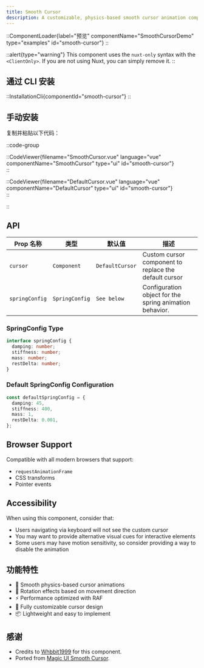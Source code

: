 ```yaml
---
title: Smooth Cursor
description: A customizable, physics-based smooth cursor animation component for Vue applications.
---
```


::ComponentLoader{label="预览" componentName="SmoothCursorDemo" type="examples" id="smooth-cursor"}
::

::alert{type="warning"}
This component uses the `nuxt-only` syntax with the `<ClientOnly>`. If you are not using Nuxt, you can simply remove it.
::

## 通过 CLI 安装

::InstallationCli{componentId="smooth-cursor"}
::

## 手动安装

复制并粘贴以下代码：

::code-group

::CodeViewer{filename="SmoothCursor.vue" language="vue" componentName="SmoothCursor" type="ui" id="smooth-cursor"}  
::

::CodeViewer{filename="DefaultCursor.vue" language="vue" componentName="DefaultCursor" type="ui" id="smooth-cursor"}  
::

::

## API

| Prop 名称      | 类型           | 默认值          | 描述                                                    |
| -------------- | -------------- | --------------- | ------------------------------------------------------- |
| `cursor`       | `Component`    | `DefaultCursor` | Custom cursor component to replace the default cursor   |
| `springConfig` | `SpringConfig` | `See below`     | Configuration object for the spring animation behavior. |

### SpringConfig Type

```ts
interface springConfig {
  damping: number;
  stiffness: number;
  mass: number;
  restDelta: number;
}
```

### Default SpringConfig Configuration

```ts
const defaultSpringConfig = {
  damping: 45,
  stiffness: 400,
  mass: 1,
  restDelta: 0.001,
};
```

## Browser Support

Compatible with all modern browsers that support:

- `requestAnimationFrame`
- CSS transforms
- Pointer events

## Accessibility

When using this component, consider that:

- Users navigating via keyboard will not see the custom cursor
- You may want to provide alternative visual cues for interactive elements
- Some users may have motion sensitivity, so consider providing a way to disable the animation

## 功能特性

- 🎯 Smooth physics-based cursor animations
- 🔄 Rotation effects based on movement direction
- ⚡ Performance optimized with RAF
- 🎨 Fully customizable cursor design
- 📦 Lightweight and easy to implement

## 感谢

- Credits to [Whbbit1999](https://github.com/Whbbit1999) for this component.
- Ported from [Magic UI Smooth Cursor](https://magicui.design/docs/components/smooth-cursor).
